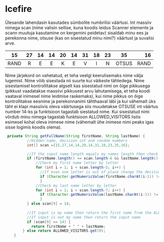 # Icefire

Ülesande lahendasin kasutades sümbolite numbrilisi väärtusi. Int massiiv nimega scan (nime valisin sellise, kuna koodis leidus Scanner elemente ja scann muutuja kasutamine on kergemini peidetav) sisaldab minu ees ja perekonna nime, otsuse (kas on sisestatud minu nimi?) väärtust ja suvalisi arve.

| 15 | 27 | 14 | 14 | 20 | 14 | 31 | 18 | 23 | 35 | 16 |
| --- |:---:|:---:|:---:|:---:|:---:|:---:|:---:|:---:|:---:| ---:|
| RAND  | R | E | E | K | E | V | I | N | OTSUS | RAND |

Nime järjekord on vahetatud, et teha veelgi keerulisemaks nime välja lugemist. Nime võib sisestada nii suurte kui väikeste tähtedega. Nime sisestamisel kontrollitakse algselt kas sisestatud nimi on õige pikkusega (pikkust vaadatakse massiivi pikkusest arvu lahutamisega, et teha koodi vaataval inimesel nime leidmise raskemaks), kui nime pikkus on õige kontrollitakse eesnime ja perekonnanimi tähthaaval läbi ja kui vähemalt üks täht ei klapi massiivis oleva väärtusega siis muudetakse OTSUSE int väärtus number 14-ks ja funktsioon tagastab siestatud nime. Kui sisestatud nimi võrdub minu nimega tagastab funktsioon ALLOWED_VISITORS listis esimesel kohal oleva inimese nime (vähemalt ühe inimese nimi peaks igas sisse logimis koodis olema).

```java
 private String getFullName(String firstName, String lastName) {
    	  //Hidden name, decision int and random numbers
	      int[] scan ={15,27,14,14,20,14,31,18,23,35,16}; 

	      //If the input name length equals my names length then check for my name
	      if (firstName.length() == scan.length-6 && lastName.length() == scan.length-8) {
	    	  //Check my first name letter by letter
	    	  for (int i = 1; i < scan.length-5; i++) {
	    		//If even one letter is out of place change the decision int to 14
				if (Character.getNumericValue(firstName.charAt(i-1)) != scan[i+3])  scan[9] = 14;
	    	  	}
	    	  //Check my last name letter by letter
	    	  for (int i = 1; i < scan.length-7; i++) {
				if (Character.getNumericValue(lastName.charAt(i-1)) != scan[i]) scan[9] = 14;
		    	}
	      } else scan[9] = 14;
	      
	      //If input is my name then return the first name from the ALLOWED list
	      //If input is not my name then return the input name
	      if (scan[9] == 14) {
			return firstName + " " + lastName;
		} else return ALLOWED_VISITORS.get(0);
    }

```
